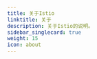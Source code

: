 ```yaml
---
title: 关于Istio
linktitle: 关于
description: 关于Istio的说明。
sidebar_singlecard: true
weight: 15
icon: about
---
```


